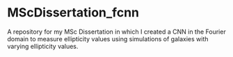 # MScDissertation_fcnn
A repository for my MSc Dissertation in which I created a CNN in the Fourier domain to measure ellipticity values using simulations of galaxies with varying ellipticity values.
